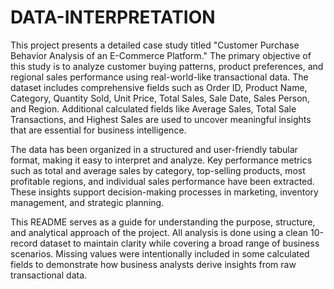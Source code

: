 # DATA-INTERPRETATION
This project presents a detailed case study titled "Customer Purchase Behavior Analysis of an E-Commerce Platform." The primary objective of this study is to analyze customer buying patterns, product preferences, and regional sales performance using real-world-like transactional data. The dataset includes comprehensive fields such as Order ID, Product Name, Category, Quantity Sold, Unit Price, Total Sales, Sale Date, Sales Person, and Region. Additional calculated fields like Average Sales, Total Sale Transactions, and Highest Sales are used to uncover meaningful insights that are essential for business intelligence.

The data has been organized in a structured and user-friendly tabular format, making it easy to interpret and analyze. Key performance metrics such as total and average sales by category, top-selling products, most profitable regions, and individual sales performance have been extracted. These insights support decision-making processes in marketing, inventory management, and strategic planning.

This README serves as a guide for understanding the purpose, structure, and analytical approach of the project. All analysis is done using a clean 10-record dataset to maintain clarity while covering a broad range of business scenarios. Missing values were intentionally included in some calculated fields to demonstrate how business analysts derive insights from raw transactional data.
